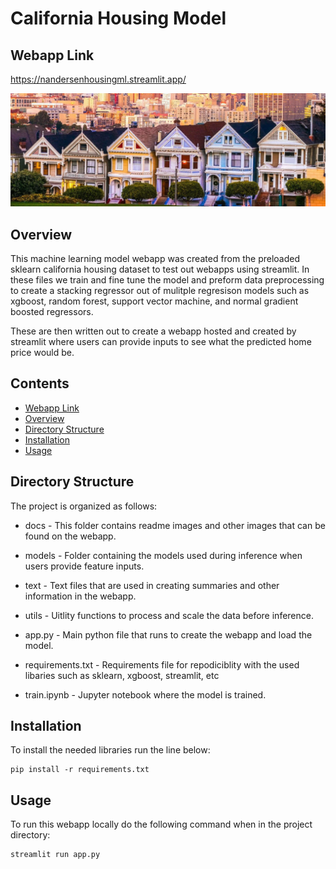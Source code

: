 # California Housing Model

## Webapp Link
https://nandersenhousingml.streamlit.app/

![Alt text](docs/ca_housing.png)

## Overview
This machine learning model webapp was created from the preloaded sklearn california housing dataset to test out webapps using streamlit.
In these files we train and fine tune the model and preform data preprocessing to create a stacking regressor out of mulitple regresison models such as xgboost, random forest, support vector machine, and normal gradient boosted regressors.

These are then written out to create a webapp hosted and created by streamlit where users can provide inputs to see what the predicted home price would be.

## Contents
- [Webapp Link](#webapp-link)
- [Overview](#overview)
- [Directory Structure](#directory-structure)
- [Installation](#installation)
- [Usage](#usage)

## Directory Structure
The project is organized as follows:

* docs - This folder contains readme images and other images that can be found on the webapp.

* models - Folder containing the models used during inference when users provide feature inputs.

* text - Text files that are used in creating summaries and other information in the webapp.

* utils - Uitlity functions to process and scale the data before inference.

* app.py - Main python file that runs to create the webapp and load the model.

* requirements.txt - Requirements file for repodiciblity with the used libaries such as sklearn, xgboost, streamlit, etc

* train.ipynb - Jupyter notebook where the model is trained.

## Installation

To install the needed libraries run the line below:

    pip install -r requirements.txt

## Usage

To run this webapp locally do the following command when in the project directory:

    streamlit run app.py


